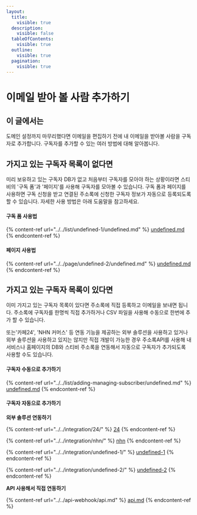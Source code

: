 ```yaml
---
layout:
  title:
    visible: true
  description:
    visible: false
  tableOfContents:
    visible: true
  outline:
    visible: true
  pagination:
    visible: true
---
```


# 이메일 받아 볼 사람 추가하기

## 이 글에서는

도메인 설정까지 마무리했다면 이메일을 편집하기 전에 내 이메일을 받아볼 사람을 구독자로 추가합니다. 구독자를 추가할 수 있는 여러 방법에 대해 알아봅니다.



## 가지고 있는 구독자 목록이 없다면

미리 보유하고 있는 구독자 DB가 없고 처음부터 구독자를 모아야 하는 상황이라면 스티비의 '구독 폼'과 '페이지'를 사용해 구독자를 모아볼 수 있습니다. 구독 폼과 페이지를 사용하면 구독 신청을 받고 연결된 주소록에 신청한 구독자 정보가 자동으로 등록되도록 할 수 있습니다. 자세한 사용 방법은 아래 도움말을 참고하세요.&#x20;

#### 구독 폼 사용법

{% content-ref url="../../list/undefined-1/undefined.md" %}
[undefined.md](../../list/undefined-1/undefined.md)
{% endcontent-ref %}

#### 페이지 사용법

{% content-ref url="../../page/undefined-2/undefined.md" %}
[undefined.md](../../page/undefined-2/undefined.md)
{% endcontent-ref %}



## 가지고 있는 구독자 목록이 있다면

이미 가지고 있는 구독자 목록이 있다면 주소록에 직접 등록하고 이메일을 보내면 됩니다. 주소록에 구독자를 한명씩 직접 추가하거나 CSV 파일을 사용해 수동으로 한번에 추가 할 수 있습니다.&#x20;

또는'카페24', 'NHN 커머스' 등 연동 기능을 제공하는 외부 솔루션을 사용하고 있거나 외부 솔루션을 사용하고 있지는 않지만 직접 개발이 가능한 경우 주소록API를 사용해 내 서비스나 홈페이지의 DB와 스티비 주소록을 연동해서 자동으로 구독자가 추가되도록 사용할 수도 있습니다.



#### 구독자 수동으로 추가하기

{% content-ref url="../../list/adding-managing-subscriber/undefined.md" %}
[undefined.md](../../list/adding-managing-subscriber/undefined.md)
{% endcontent-ref %}



#### 구독자 자동으로 추가하기

**외부 솔루션 연동하기**

{% content-ref url="../../integration/24/" %}
[24](../../integration/24/)
{% endcontent-ref %}

{% content-ref url="../../integration/nhn/" %}
[nhn](../../integration/nhn/)
{% endcontent-ref %}

{% content-ref url="../../integration/undefined-1/" %}
[undefined-1](../../integration/undefined-1/)
{% endcontent-ref %}

{% content-ref url="../../integration/undefined-2/" %}
[undefined-2](../../integration/undefined-2/)
{% endcontent-ref %}



**API 사용해서 직접 연동하기**

{% content-ref url="../../api-webhook/api.md" %}
[api.md](../../api-webhook/api.md)
{% endcontent-ref %}

